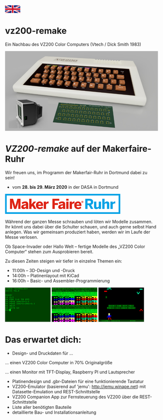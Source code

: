 [![change to english version](images/en.png)](en)

# vz200-remake
Ein Nachbau des VZ200 Color Computers (Vtech / Dick Smith 1983)

![Prototyp](images/vz200-teaser.jpg "VZ200 - 70%")

# *VZ200-remake* auf der Makerfaire-Ruhr

Wir freuen uns, im Programm der Makerfair-Ruhr in Dortmund dabei zu sein!

* vom **28. bis 29. März 2020** in der DASA in Dortmund

[![makerfaire-ruhr.com/maker2020](images/makerfaire-ruhr-banner.png)](https://www.makerfaire-ruhr.com/meet-the-makers)

Während der ganzen Messe schrauben und löten wir Modelle zusammen. Ihr könnt uns dabei über  die Schulter schauen, und auch gerne selbst Hand anlegen. Was wir gemeinsam produziert haben, werden wir im Laufe der Messe verlosen.

Ob Space-Invader oder Hallo Welt – fertige Modelle des „VZ200 Color Computer“ stehen zum Ausprobieren bereit.

Zu diesen Zeiten steigen wir tiefer in einzelne Themen ein:

* 11:00h – 3D-Design und -Druck
* 14:00h – Platinenlayout mit KiCad
* 16:00h – Basic- und Assembler-Programmierung

![Screenshot_02](images/screenshot_02.png "Basic Programming")
![Screenshot_03](images/screenshot_03.png "Charset")
![Screenshot_05](images/screenshot_05.png "the hunter - bit by a bat")

# Das erwartet dich:

* Design- und Druckdaten für ...

... einen VZ200 Color Computer in 70% Originalgröße

... einen Monitor mit TFT-Display, Raspberry PI und Lautsprecher

* Platinendesign und .gbr-Dateien für eine funktionierende Tastatur
* VZ200-Emulator (basierend auf 'jemu': http://jemu.winape.net) mit Datasette-Emulation und REST-Schnittstelle
* VZ200 Companion App zur Fernsteuerung des VZ200 über die REST-Schnittstelle
* Liste aller benötigten Bauteile
* detaillierte Bau- und Installationsanleitung
